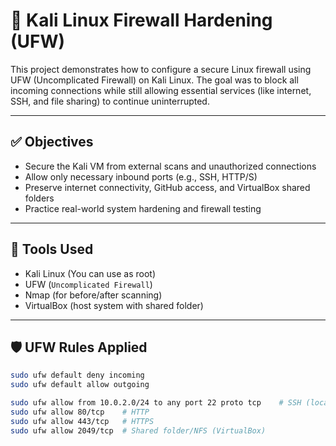 # 🧱 Kali Linux Firewall Hardening (UFW)

This project demonstrates how to configure a secure Linux firewall using UFW (Uncomplicated Firewall) on Kali Linux. The goal was to block all incoming connections while still allowing essential services (like internet, SSH, and file sharing) to continue uninterrupted.

---

## ✅ Objectives

- Secure the Kali VM from external scans and unauthorized connections
- Allow only necessary inbound ports (e.g., SSH, HTTP/S)
- Preserve internet connectivity, GitHub access, and VirtualBox shared folders
- Practice real-world system hardening and firewall testing

---

## 🔧 Tools Used

- Kali Linux (You can use as root)
- UFW (`Uncomplicated Firewall`)
- Nmap (for before/after scanning)
- VirtualBox (host system with shared folder)

---

## 🛡️ UFW Rules Applied

```bash
sudo ufw default deny incoming
sudo ufw default allow outgoing

sudo ufw allow from 10.0.2.0/24 to any port 22 proto tcp    # SSH (local network only)
sudo ufw allow 80/tcp    # HTTP
sudo ufw allow 443/tcp   # HTTPS
sudo ufw allow 2049/tcp  # Shared folder/NFS (VirtualBox)
